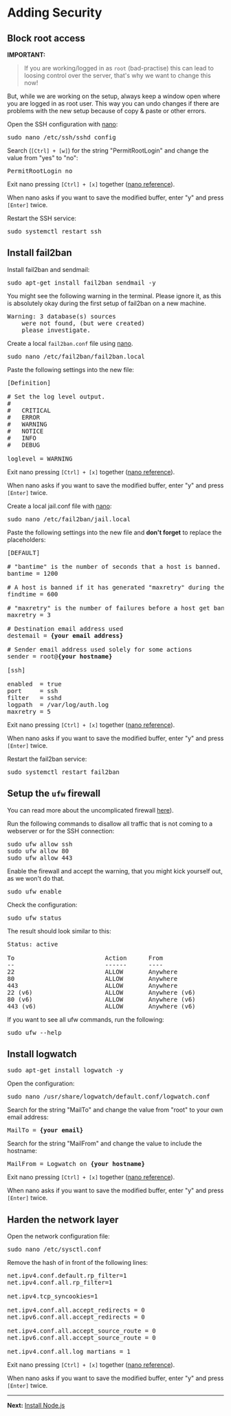 # Adding Security

## Block root access

**IMPORTANT:**

> If you are working/logged in as `root` (bad-practise) this can lead to loosing control over the server, that's why we want to change this now!

But, while we are working on the setup, always keep a window open where you are logged in as root user. This way you can undo changes if there are problems with the new setup because of copy & paste or other errors.

Open the SSH configuration with <a href="https://github.com/noreading/simple-node-server#basic-nano-commands" target="_blank">nano</a>:

<pre>
sudo nano /etc/ssh/sshd_config
</pre>

Search (`[Ctrl] + [w]`) for the string "PermitRootLogin" and change the value from "yes" to "no":

<pre>
PermitRootLogin no
</pre>

Exit nano pressing `[Ctrl] + [x]` together (<a href="https://github.com/noreading/simple-node-server#basic-nano-commands" target="\_blank">nano reference</a>).

When nano asks if you want to save the modified buffer, enter "y" and press `[Enter]` twice.

Restart the SSH service:

<pre>
sudo systemctl restart ssh
</pre>

## Install fail2ban

Install fail2ban and sendmail:

<pre>
sudo apt-get install fail2ban sendmail -y
</pre>

You might see the following warning in the terminal. Please ignore it, as this is absolutely okay during the first setup of fail2ban on a new machine.

<pre>
Warning: 3 database(s) sources
	were not found, (but were created)
	please investigate.
</pre>

Create a local `fail2ban.conf` file using <a href="https://github.com/noreading/simple-node-server#basic-nano-commands" target="_blank">nano</a>.

<pre>
sudo nano /etc/fail2ban/fail2ban.local
</pre>

Paste the following settings into the new file:

<pre>
[Definition]

# Set the log level output.
#
#   CRITICAL
#   ERROR
#   WARNING
#   NOTICE
#   INFO
#   DEBUG

loglevel = WARNING
</pre>

Exit nano pressing `[Ctrl] + [x]` together (<a href="https://github.com/noreading/simple-node-server#basic-nano-commands" target="\_blank">nano reference</a>).

When nano asks if you want to save the modified buffer, enter "y" and press `[Enter]` twice.

Create a local jail.conf file with <a href="https://github.com/noreading/simple-node-server#basic-nano-commands" target="_blank">nano</a>:

<pre>
sudo nano /etc/fail2ban/jail.local
</pre>

Paste the following settings into the new file and **don't forget** to replace the placeholders:

<pre>
[DEFAULT]

# "bantime" is the number of seconds that a host is banned.
bantime = 1200

# A host is banned if it has generated "maxretry" during the last "findtime" seconds.
findtime = 600

# "maxretry" is the number of failures before a host get banned.
maxretry = 3

# Destination email address used
destemail = <b>{your email address}</b>

# Sender email address used solely for some actions
sender = root@<b>{your hostname}</b>

[ssh]

enabled  = true
port     = ssh
filter   = sshd
logpath  = /var/log/auth.log
maxretry = 5
</pre>

Exit nano pressing `[Ctrl] + [x]` together (<a href="https://github.com/noreading/simple-node-server#basic-nano-commands" target="\_blank">nano reference</a>).

When nano asks if you want to save the modified buffer, enter "y" and press `[Enter]` twice.

Restart the fail2ban service:

<pre>
sudo systemctl restart fail2ban
</pre>

## Setup the `ufw` firewall

You can read more about the uncomplicated firewall [here](https://wiki.ubuntu.com/UncomplicatedFirewall)).

Run the following commands to disallow all traffic that is not coming to a webserver or for the SSH connection:

<pre>
sudo ufw allow ssh
sudo ufw allow 80
sudo ufw allow 443
</pre>

Enable the firewall and accept the warning, that you might kick yourself out, as we won't do that.

<pre>
sudo ufw enable
</pre>

Check the configuration:

<pre>
sudo ufw status
</pre>

The result should look similar to this:

<pre>
Status: active

To                         Action      From
--                         ------      ----
22                         ALLOW       Anywhere
80                         ALLOW       Anywhere
443                        ALLOW       Anywhere
22 (v6)                    ALLOW       Anywhere (v6)
80 (v6)                    ALLOW       Anywhere (v6)
443 (v6)                   ALLOW       Anywhere (v6)
</pre>

If you want to see all ufw commands, run the following:

<pre>
sudo ufw --help
</pre>

## Install logwatch

<pre>
sudo apt-get install logwatch -y
</pre>

Open the configuration:

<pre>
sudo nano /usr/share/logwatch/default.conf/logwatch.conf
</pre>

Search for the string "MailTo" and change the value from "root" to your own email address:

<pre>
MailTo = <b>{your email}</b>
</pre>

Search for the string "MailFrom" and change the value to include the hostname:

<pre>
MailFrom = Logwatch on <b>{your hostname}</b>
</pre>

Exit nano pressing `[Ctrl] + [x]` together (<a href="https://github.com/noreading/simple-node-server#basic-nano-commands" target="\_blank">nano reference</a>).

When nano asks if you want to save the modified buffer, enter "y" and press `[Enter]` twice.

## Harden the network layer

Open the network configuration file:

<pre>
sudo nano /etc/sysctl.conf
</pre>

Remove the hash of in front of the following lines:

<pre>
net.ipv4.conf.default.rp_filter=1
net.ipv4.conf.all.rp_filter=1

net.ipv4.tcp_syncookies=1

net.ipv4.conf.all.accept_redirects = 0
net.ipv6.conf.all.accept_redirects = 0

net.ipv4.conf.all.accept_source_route = 0
net.ipv6.conf.all.accept_source_route = 0

net.ipv4.conf.all.log_martians = 1
</pre>

Exit nano pressing `[Ctrl] + [x]` together (<a href="https://github.com/noreading/simple-node-server#basic-nano-commands" target="\_blank">nano reference</a>).

When nano asks if you want to save the modified buffer, enter "y" and press `[Enter]` twice.

---

**Next:** [Install Node.js](./install-nodejs.md)
